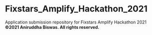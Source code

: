 # Fixstars_Amplify_Hackathon_2021
Application submission repository for Fixstars Amplify Hackathon 2021 \
**©2021 Aniruddha Biswas. All rights reserved.**

